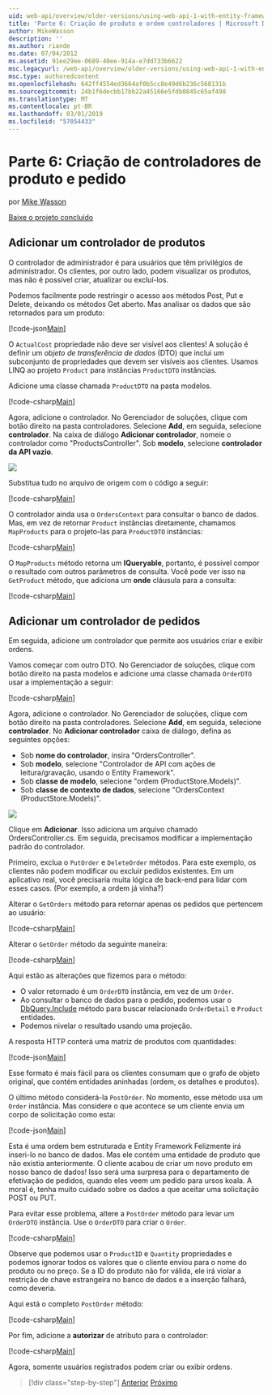 ```yaml
---
uid: web-api/overview/older-versions/using-web-api-1-with-entity-framework-5/using-web-api-with-entity-framework-part-6
title: 'Parte 6: Criação de produto e ordem controladores | Microsoft Docs'
author: MikeWasson
description: ''
ms.author: riande
ms.date: 07/04/2012
ms.assetid: 91ee29ee-0689-40ee-914a-e7dd733b6622
msc.legacyurl: /web-api/overview/older-versions/using-web-api-1-with-entity-framework-5/using-web-api-with-entity-framework-part-6
msc.type: authoredcontent
ms.openlocfilehash: 642ff4554ed3664af0b5cc8e49d6b236c568131b
ms.sourcegitcommit: 24b1f6decbb17bb22a45166e5fdb0845c65af498
ms.translationtype: MT
ms.contentlocale: pt-BR
ms.lasthandoff: 03/01/2019
ms.locfileid: "57054433"
---
```

<a name="part-6-creating-product-and-order-controllers"></a>Parte 6: Criação de controladores de produto e pedido
====================
por [Mike Wasson](https://github.com/MikeWasson)

[Baixe o projeto concluído](http://code.msdn.microsoft.com/ASP-NET-Web-API-with-afa30545)

## <a name="add-a-products-controller"></a>Adicionar um controlador de produtos

O controlador de administrador é para usuários que têm privilégios de administrador. Os clientes, por outro lado, podem visualizar os produtos, mas não é possível criar, atualizar ou excluí-los.

Podemos facilmente pode restringir o acesso aos métodos Post, Put e Delete, deixando os métodos Get aberto. Mas analisar os dados que são retornados para um produto:

[!code-json[Main](using-web-api-with-entity-framework-part-6/samples/sample1.json?highlight=1)]

O `ActualCost` propriedade não deve ser visível aos clientes! A solução é definir um *objeto de transferência de dados* (DTO) que inclui um subconjunto de propriedades que devem ser visíveis aos clientes. Usamos LINQ ao projeto `Product` para instâncias `ProductDTO` instâncias.

Adicione uma classe chamada `ProductDTO` na pasta modelos.

[!code-csharp[Main](using-web-api-with-entity-framework-part-6/samples/sample2.cs)]

Agora, adicione o controlador. No Gerenciador de soluções, clique com botão direito na pasta controladores. Selecione **Add**, em seguida, selecione **controlador**. Na caixa de diálogo **Adicionar controlador**, nomeie o controlador como &quot;ProductsController&quot;. Sob **modelo**, selecione **controlador da API vazio**.

![](using-web-api-with-entity-framework-part-6/_static/image1.png)

Substitua tudo no arquivo de origem com o código a seguir:

[!code-csharp[Main](using-web-api-with-entity-framework-part-6/samples/sample3.cs)]

O controlador ainda usa o `OrdersContext` para consultar o banco de dados. Mas, em vez de retornar `Product` instâncias diretamente, chamamos `MapProducts` para o projeto-las para `ProductDTO` instâncias:

[!code-csharp[Main](using-web-api-with-entity-framework-part-6/samples/sample4.cs?highlight=1)]

O `MapProducts` método retorna um **IQueryable**, portanto, é possível compor o resultado com outros parâmetros de consulta. Você pode ver isso na `GetProduct` método, que adiciona um **onde** cláusula para a consulta:

[!code-csharp[Main](using-web-api-with-entity-framework-part-6/samples/sample5.cs?highlight=2)]

## <a name="add-an-orders-controller"></a>Adicionar um controlador de pedidos

Em seguida, adicione um controlador que permite aos usuários criar e exibir ordens.

Vamos começar com outro DTO. No Gerenciador de soluções, clique com botão direito na pasta modelos e adicione uma classe chamada `OrderDTO` usar a implementação a seguir:

[!code-csharp[Main](using-web-api-with-entity-framework-part-6/samples/sample6.cs)]

Agora, adicione o controlador. No Gerenciador de soluções, clique com botão direito na pasta controladores. Selecione **Add**, em seguida, selecione **controlador**. No **Adicionar controlador** caixa de diálogo, defina as seguintes opções:

- Sob **nome do controlador**, insira "OrdersController".
- Sob **modelo**, selecione "Controlador de API com ações de leitura/gravação, usando o Entity Framework".
- Sob **classe de modelo**, selecione &quot;ordem (ProductStore.Models)&quot;.
- Sob **classe de contexto de dados**, selecione &quot;OrdersContext (ProductStore.Models)&quot;.

![](using-web-api-with-entity-framework-part-6/_static/image2.png)

Clique em **Adicionar**. Isso adiciona um arquivo chamado OrdersController.cs. Em seguida, precisamos modificar a implementação padrão do controlador.

Primeiro, exclua o `PutOrder` e `DeleteOrder` métodos. Para este exemplo, os clientes não podem modificar ou excluir pedidos existentes. Em um aplicativo real, você precisaria muita lógica de back-end para lidar com esses casos. (Por exemplo, a ordem já vinha?)

Alterar o `GetOrders` método para retornar apenas os pedidos que pertencem ao usuário:

[!code-csharp[Main](using-web-api-with-entity-framework-part-6/samples/sample7.cs)]

Alterar o `GetOrder` método da seguinte maneira:

[!code-csharp[Main](using-web-api-with-entity-framework-part-6/samples/sample8.cs)]

Aqui estão as alterações que fizemos para o método:

- O valor retornado é um `OrderDTO` instância, em vez de um `Order`.
- Ao consultar o banco de dados para o pedido, podemos usar o [DbQuery.Include](https://msdn.microsoft.com/library/gg696395) método para buscar relacionado `OrderDetail` e `Product` entidades.
- Podemos nivelar o resultado usando uma projeção.

A resposta HTTP conterá uma matriz de produtos com quantidades:

[!code-json[Main](using-web-api-with-entity-framework-part-6/samples/sample9.json)]

Esse formato é mais fácil para os clientes consumam que o grafo de objeto original, que contém entidades aninhadas (ordem, os detalhes e produtos).

O último método considerá-la `PostOrder`. No momento, esse método usa um `Order` instância. Mas considere o que acontece se um cliente envia um corpo de solicitação como esta:

[!code-json[Main](using-web-api-with-entity-framework-part-6/samples/sample10.json)]

Esta é uma ordem bem estruturada e Entity Framework Felizmente irá inseri-lo no banco de dados. Mas ele contém uma entidade de produto que não existia anteriormente. O cliente acabou de criar um novo produto em nosso banco de dados! Isso será uma surpresa para o departamento de efetivação de pedidos, quando eles veem um pedido para ursos koala. A moral é, tenha muito cuidado sobre os dados a que aceitar uma solicitação POST ou PUT.

Para evitar esse problema, altere a `PostOrder` método para levar um `OrderDTO` instância. Use o `OrderDTO` para criar o `Order`.

[!code-csharp[Main](using-web-api-with-entity-framework-part-6/samples/sample11.cs)]

Observe que podemos usar o `ProductID` e `Quantity` propriedades e podemos ignorar todos os valores que o cliente enviou para o nome do produto ou no preço. Se a ID do produto não for válida, ele irá violar a restrição de chave estrangeira no banco de dados e a inserção falhará, como deveria.

Aqui está o completo `PostOrder` método:

[!code-csharp[Main](using-web-api-with-entity-framework-part-6/samples/sample12.cs)]

Por fim, adicione a **autorizar** de atributo para o controlador:

[!code-csharp[Main](using-web-api-with-entity-framework-part-6/samples/sample13.cs)]

Agora, somente usuários registrados podem criar ou exibir ordens.

> [!div class="step-by-step"]
> [Anterior](using-web-api-with-entity-framework-part-5.md)
> [Próximo](using-web-api-with-entity-framework-part-7.md)
